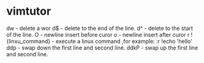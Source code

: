 # vimtutor
dw - delete a wor
d$ - delete to the end of the line.
d^ - delete to the start of the line.
O  - newline insert before curor
o  - newline insert after curor
r !{linxu_command} - execute a linux command ,for example: :r !echo 'hello'
ddp - swap down the first line and second line.
ddkP - swap up the first line and second line.
